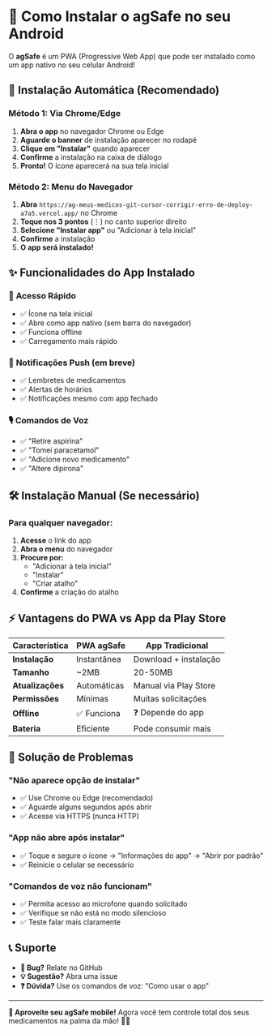 # 📱 Como Instalar o agSafe no seu Android

O **agSafe** é um PWA (Progressive Web App) que pode ser instalado como um app nativo no seu celular Android!

## 🚀 Instalação Automática (Recomendado)

### Método 1: Via Chrome/Edge
1. **Abra o app** no navegador Chrome ou Edge
2. **Aguarde o banner** de instalação aparecer no rodapé
3. **Clique em "Instalar"** quando aparecer
4. **Confirme** a instalação na caixa de diálogo
5. **Pronto!** O ícone aparecerá na sua tela inicial

### Método 2: Menu do Navegador
1. **Abra** `https://ag-meus-medicos-git-cursor-corrigir-erro-de-deploy-a7a5.vercel.app/` no Chrome
2. **Toque nos 3 pontos** (⋮) no canto superior direito
3. **Selecione "Instalar app"** ou "Adicionar à tela inicial"
4. **Confirme** a instalação
5. **O app será instalado!**

## ✨ Funcionalidades do App Instalado

### 🎯 **Acesso Rápido**
- ✅ Ícone na tela inicial
- ✅ Abre como app nativo (sem barra do navegador)
- ✅ Funciona offline
- ✅ Carregamento mais rápido

### 🔔 **Notificações Push** (em breve)
- ✅ Lembretes de medicamentos
- ✅ Alertas de horários
- ✅ Notificações mesmo com app fechado

### 🎙️ **Comandos de Voz**
- ✅ "Retire aspirina"
- ✅ "Tomei paracetamol"
- ✅ "Adicione novo medicamento"
- ✅ "Altere dipirona"

## 🛠️ Instalação Manual (Se necessário)

### Para qualquer navegador:
1. **Acesse** o link do app
2. **Abra o menu** do navegador
3. **Procure por:**
   - "Adicionar à tela inicial"
   - "Instalar"
   - "Criar atalho"
4. **Confirme** a criação do atalho

## ⚡ Vantagens do PWA vs App da Play Store

| Característica | PWA agSafe | App Tradicional |
|---|---|---|
| **Instalação** | Instantânea | Download + instalação |
| **Tamanho** | ~2MB | 20-50MB |
| **Atualizações** | Automáticas | Manual via Play Store |
| **Permissões** | Mínimas | Muitas solicitações |
| **Offline** | ✅ Funciona | ❓ Depende do app |
| **Bateria** | Eficiente | Pode consumir mais |

## 🔧 Solução de Problemas

### "Não aparece opção de instalar"
- ✅ Use Chrome ou Edge (recomendado)
- ✅ Aguarde alguns segundos após abrir
- ✅ Acesse via HTTPS (nunca HTTP)

### "App não abre após instalar"
- ✅ Toque e segure o ícone → "Informações do app" → "Abrir por padrão"
- ✅ Reinicie o celular se necessário

### "Comandos de voz não funcionam"
- ✅ Permita acesso ao microfone quando solicitado
- ✅ Verifique se não está no modo silencioso
- ✅ Teste falar mais claramente

## 📞 Suporte

- **🐛 Bug?** Relate no GitHub
- **💡 Sugestão?** Abra uma issue
- **❓ Dúvida?** Use os comandos de voz: "Como usar o app"

---

**🎉 Aproveite seu agSafe mobile!** 
Agora você tem controle total dos seus medicamentos na palma da mão! 💊📱